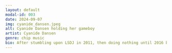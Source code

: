 ```yaml
---
layout: default
modal-id: 003
date: 2024-09-07
img: cyanide_dansen.jpeg
alt: Cyanide Dansen holding her gameboy
artist: Cyanide Dansen
genre: chip music
bio: After stumbling upon LSDJ in 2011, then doing nothing until 2016 because of her studies, Marie started creating hard-hitting, melodic and frantic chiptune with the support of the local DIY/antifascist squat L'Ecluse from her quaint hometown of Rheims. Since relocating to Paris in 2017, she released breakout EP Zenzoo Pop and started extensively touring across Europe, becoming a mainstay in the European chip scene. In 2019, she unleashed the catchy and emphatic Do No Harm on Bytedoll Records while receiving high praise for her sets at events such as Square Sounds Melbourne (Australia), Chipwrecked (Denmark), Gleeetch Me Hard + 8bit Breakdown (Germany), I/O (New York City), Hyperwave x µcollective (England)... She is also very active beyond the scenes in the French chip scene, booking local and international acts in Paris with the help of the All You Can Eat collective. (bio written by S.Chibikh)
---
```

